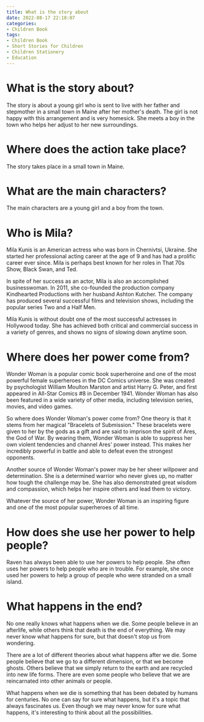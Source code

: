 ```yaml
---
title: What is the story about
date: 2022-08-17 22:18:07
categories:
- Children Book
tags:
- Children Book
- Short Stories for Children
- ‎Children Stationery
- Education
---
```



#  What is the story about?

The story is about a young girl who is sent to live with her father and stepmother in a small town in Maine after her mother's death. The girl is not happy with this arrangement and is very homesick. She meets a boy in the town who helps her adjust to her new surroundings.

# Where does the action take place?

The story takes place in a small town in Maine.

# What are the main characters?

The main characters are a young girl and a boy from the town.

#  Who is Mila?

Mila Kunis is an American actress who was born in Chernivtsi, Ukraine. She started her professional acting career at the age of 9 and has had a prolific career ever since. Mila is perhaps best known for her roles in That 70s Show, Black Swan, and Ted.

In spite of her success as an actor, Mila is also an accomplished businesswoman. In 2011, she co-founded the production company Kindhearted Productions with her husband Ashton Kutcher. The company has produced several successful films and television shows, including the popular series Two and a Half Men.

Mila Kunis is without doubt one of the most successful actresses in Hollywood today. She has achieved both critical and commercial success in a variety of genres, and shows no signs of slowing down anytime soon.

#  Where does her power come from?


Wonder Woman is a popular comic book superheroine and one of the most powerful female superheroes in the DC Comics universe. She was created by psychologist William Moulton Marston and artist Harry G. Peter, and first appeared in All-Star Comics #8 in December 1941. Wonder Woman has also been featured in a wide variety of other media, including television series, movies, and video games.

So where does Wonder Woman's power come from? One theory is that it stems from her magical "Bracelets of Submission." These bracelets were given to her by the gods as a gift and are said to imprison the spirit of Ares, the God of War. By wearing them, Wonder Woman is able to suppress her own violent tendencies and channel Ares' power instead. This makes her incredibly powerful in battle and able to defeat even the strongest opponents.

Another source of Wonder Woman's power may be her sheer willpower and determination. She is a determined warrior who never gives up, no matter how tough the challenge may be. She has also demonstrated great wisdom and compassion, which helps her inspire others and lead them to victory.

Whatever the source of her power, Wonder Woman is an inspiring figure and one of the most popular superheroes of all time.

#  How does she use her power to help people?

Raven has always been able to use her powers to help people. She often uses her powers to help people who are in trouble. For example, she once used her powers to help a group of people who were stranded on a small island.

#  What happens in the end?

No one really knows what happens when we die. Some people believe in an afterlife, while others think that death is the end of everything. We may never know what happens for sure, but that doesn't stop us from wondering.

There are a lot of different theories about what happens after we die. Some people believe that we go to a different dimension, or that we become ghosts. Others believe that we simply return to the earth and are recycled into new life forms. There are even some people who believe that we are reincarnated into other animals or people.

What happens when we die is something that has been debated by humans for centuries. No one can say for sure what happens, but it's a topic that always fascinates us. Even though we may never know for sure what happens, it's interesting to think about all the possibilities.